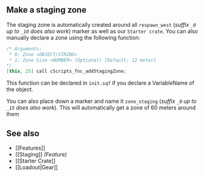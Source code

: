## Make a staging zone
The staging zone is automatically created around all `respawn_west` (_suffix `_0` up to `_10` does also work_) marker as well as our `Starter crate`.
You can also manually declare a zone using the following function:
```cpp
/* Arguments:
 * 0: Zone <OBJECT/STRING>
 * 1: Zone Size <NUMBER> (Optional) [Default; 12 meter]
*/
[this, 25] call cScripts_fnc_addStagingZone;
```
This function can be declared in `init.sqf` if you declare a VariableName of the object.

You can also place down a marker and name it `zone_staging` (_suffix `_0` up to `_15` does also work_). This will automatically get a zone of 60 meters around them

## See also
- [[Features]]
- [[Staging]] _(Feature)_
- [[Starter Crate]]
- [[Loadout|Gear]]
